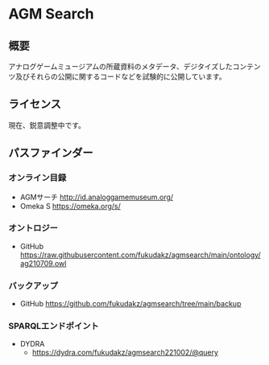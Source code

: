 # AGM Search
## 概要
アナログゲームミュージアムの所蔵資料のメタデータ、デジタイズしたコンテンツ及びそれらの公開に関するコードなどを試験的に公開しています。

## ライセンス
現在、鋭意調整中です。

## パスファインダー
### オンライン目録
- AGMサーチ http://id.analoggamemuseum.org/
- Omeka S https://omeka.org/s/
### オントロジー
- GitHub https://raw.githubusercontent.com/fukudakz/agmsearch/main/ontology/ag210709.owl
### バックアップ
- GitHub https://github.com/fukudakz/agmsearch/tree/main/backup
### SPARQLエンドポイント
- DYDRA
  - https://dydra.com/fukudakz/agmsearch221002/@query
